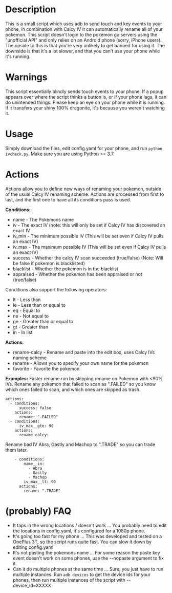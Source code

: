 # Description
This is a small script which uses adb to send touch and key events to your phone, in combination with Calcy IV it can automatically rename all of your pokemon. This script doesn't login to the pokemon go servers using the "unofficial API" and only relies on an Android phone (sorry, iPhone users). The upside to this is that you're very unlikely to get banned for using it. The downside is that it's a lot slower, and that you can't use your phone while it's running.

# Warnings
This script essentially blindly sends touch events to your phone. If a popup appears over where the script thinks a button is, or if your phone lags, it can do unintended things. Please keep an eye on your phone while it is running. If it transfers your shiny 100% dragonite, it's because you weren't watching it.

# Usage
Simply download the files, edit config.yaml for your phone, and run `python ivcheck.py`. Make sure you are using Python >= 3.7.

# Actions
Actions allow you to define new ways of renaming your pokemon, outside of the usual Calcy IV renaming scheme. Actions are processed from first to last, and the first one to have all its conditions pass is used.

**Conditions:**
- name - The Pokemons name
- iv - The exact IV (note: this will only be set if Calcy IV has discovered an exact IV
- iv_min - The minimum possible IV (This will be set even if Calcy IV pulls an exact IV)
- iv_max - The maximum possible IV (This will be set even if Calcy IV pulls an exact IV)
- success - Whether the calcy IV scan succeeded (true/false) (Note: Will be false if pokemon is blacklisted)
- blacklist - Whether the pokemon is in the blacklist
- appraised - Whether the pokemon has been appraised or not (true/false)

Conditions also support the following operators:
- lt - Less than
- le - Less than or equal to
- eq - Equal to
- ne - Not equal to
- ge - Greater than or equal to
- gt - Greater than
- in - In list

**Actions:**
- rename-calcy - Rename and paste into the edit box, uses Calcy IVs naming scheme
- rename - Allows you to specify your own name for the pokemon
- favorite - Favorite the pokemon

**Examples:**
Faster rename run by skipping rename on Pokemon with <90% IVs. Rename any pokemon that failed to scan as ".FAILED" so you know which ones failed to scan, and which ones are skipped as trash.

```
actions:
  - conditions:
      success: false
    actions:
      rename: ".FAILED"
  - conditions:
      iv_max__gte: 90
    actions:
      rename-calcy:
```

Rename bad IV Abra, Gastly and Machop to ".TRADE" so you can trade them later.
```
    - conditions:
        name__in: 
          - Abra
          - Gastly
          - Machop
        iv_max__lt: 90
      actions:
        rename: ".TRADE"
```


# (probably) FAQ
* It taps in the wrong locations / doesn't work
... You probably need to edit the locations in config.yaml, it's configured for a 1080p phone.
* It's going too fast for my phone
... This was developed and tested on a OnePlus 3T, so the script runs quite fast. You can slow it down by editing config.yaml
* It's not pasting the pokemons name
... For some reason the paste key event doesn't work on some phones, use the --nopaste argument to fix it.
* Can it do multiple phones at the same time
... Sure, you just have to run multiple instances. Run `adb devices` to get the device ids for your phones, then run multiple instances of the script with --device_id=XXXXX
